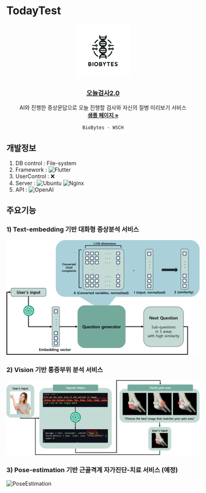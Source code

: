 # TodayTest

<div align="center">
  <a href="https://todaytest.org">
    <img src="./assets/logo.png" alt="Logo" height="140">
  <h3 align="center">오늘검사2.0</h3>
  </a>
  </a>
  <p align="center">
    AI와 진행한 증상문답으로 오늘 진행할 검사와 자신의 질병 미리보기 서비스
    <br />
    <a href="https://todaytest.org"><strong>샘플 페이지 »</strong></a>

    BioBytes · WSCH
  </p>
</div>

## 개발정보
1) DB control : File-system
2) Framework : ![Flutter]
3) UserControl : :x:
4) Server : ![Ubuntu] ![Nginx]
5) API : ![OpenAI]

## 주요기능
### 1) Text-embedding 기반 대화형 증상분석 서비스
![Model](assets/thumbnail/model.png)
### 2) Vision 기반 통증부위 분석 서비스
![Vision](assets/thumbnail/vision.png)
### 3) Pose-estimation 기반 근골격계 자가진단-치료 서비스 (예정)
![PoseEstimation](assets/thumbnail/pose_estimation.png)


[Gmail]: https://img.shields.io/badge/Gmail-EA4335?logo=gmail&logoColor=fff&style=flat
[Tistory]: https://img.shields.io/badge/Tistory-000?logo=tistory&logoColor=fff&style=flat
[Node.js]: https://img.shields.io/badge/Node.js-393?logo=nodedotjs&logoColor=fff&style=flat
[Express.js]: https://img.shields.io/badge/Express-000?logo=express&logoColor=fff&style=flat
[Passport.js]: https://img.shields.io/badge/Passport-34E27A?logo=passport&logoColor=000&style=flat
[React]: https://img.shields.io/badge/React-61DAFB?logo=react&logoColor=000&style=flat
[Next.js]: https://img.shields.io/badge/Next.js-000?logo=nextdotjs&logoColor=fff&style=flat
[NextAuth]: https://img.shields.io/badge/NextAuth-000000?style=flat&logo=nextdotjs&logoColor=white
[Ubuntu]: https://img.shields.io/badge/Ubuntu-E95420?logo=ubuntu&logoColor=fff&style=flat
[Nginx]: https://img.shields.io/badge/NGINX-009639?logo=nginx&logoColor=fff&style=flat
[Lets encrypt]: https://img.shields.io/badge/Let's%20Encrypt-003A70?logo=letsencrypt&logoColor=fff&style=flat
[CPP]: https://img.shields.io/badge/C%2B%2B-00599C?logo=cplusplus&logoColor=fff&style=flat
[Python]: https://img.shields.io/badge/python-3670A0?style=flat&logo=python&logoColor=ffdd54
[Tensorflow]: https://img.shields.io/badge/TensorFlow-%23FF6F00.svg?style=flat&logo=TensorFlow&logoColor=white
[OpenAI]: https://img.shields.io/badge/OpenAI-412991?logo=openai&logoColor=fff&style=flat
[Clang]: https://img.shields.io/badge/C-A8B9CC?logo=c&logoColor=fff&style=flat
[Coffee]: https://www.buymeacoffee.com/assets/img/custom_images/orange_img.png
[CodeForces]: https://badges.joonhyung.xyz/codeforces/oculis.svg
[Solved.ac]: http://mazassumnida.wtf/api/mini/generate_badge?boj=oculis
[Flutter]: https://img.shields.io/badge/Flutter-02569B?logo=flutter&logoColor=fff&style=flat